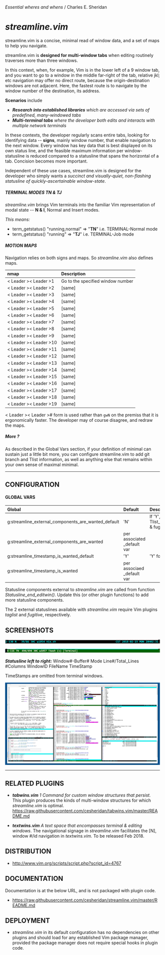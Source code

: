 _Essential wheres and whens_ / Charles E. Sheridan

# _streamline.vim_

streamline.vim is a concise, minimal read of window data, and a set of maps to help you navigate.

streamline.vim is **designed for multi-window tabs** when editing routinely traverses more than three windows.  

In this context, when, for example, Vim is in the lower left of a 9 window tab, and you want to go to a window in the middle far-right of the tab, relative jkl; etc navigation may offer no direct route, because the origin-destination windows are not adjacent.  Here, the fastest route is to navigate by the window number of the destination, its address.

**Scenarios** include 
* _**Research into established libraries** which are accessed via sets of predefined, many-windowed tabs_ 
* _**Multi-terminal tabs** where the developer both edits and interacts with multiple network terminals_

In these contexts, the developer regularly scans entire tabs, looking for identifying data -- **signs**, mainly window number, that enable navigation to the next window.  Every window has key data that is best displayed on its own status line, and the feasible maximum information per window-statusline is reduced compared to a statusline that spans the horizontal of a tab. Concision becomes more important.

Independent of these use cases, streamline.vim is designed for the developer who simply wants a _succinct and visually-quiet, non-flashing statusline of quickly-ascertainable window-state_.


##### TERMINAL MODES TN & TJ
_streamline.vim_ brings Vim terminals into the familiar Vim representation of modal state -- **N & I**, Normal and Insert modes.

_This means:_
 
* term_getstatus() "running,normal" => "**TN**" i.e. TERMINAL-Normal mode
* term_getstatus() "running"        => "**TJ**" i.e. TERMINAL-Job mode

##### MOTION MAPS

Navigation relies on both signs and maps.  So _streamline.vim_ also defines maps.

| nmap |  Description | 
| :--- | :--- | 
|< Leader >< Leader >1 |Go to the specified window number|
|< Leader >< Leader >2 |[same]|
|< Leader >< Leader >3 |[same]|
|< Leader >< Leader >4 |[same]|
|< Leader >< Leader >5 |[same]|
|< Leader >< Leader >6 |[same]|
|< Leader >< Leader >7 |[same]|
|< Leader >< Leader >8 |[same]|
|< Leader >< Leader >9 |[same]|
|< Leader >< Leader >10|[same]|
|< Leader >< Leader >11|[same]|
|< Leader >< Leader >12|[same]|
|< Leader >< Leader >13|[same]|
|< Leader >< Leader >14|[same]|
|< Leader >< Leader >15|[same]|
|< Leader >< Leader >16|[same]|
|< Leader >< Leader >17|[same]|
|< Leader >< Leader >18|[same]|
|< Leader >< Leader >19|[same]|

< Leader >< Leader ># form is used rather than `gwN` on the premiss that it is ergonomically faster.  The developer may of course disagree, and redraw the maps.

##### More ?
As described in the Global Vars section, if your definition of minimal can sustain just a little bit more, you can configure streamline.vim to add git branch and Tlist information, as well as anything else that remains within your own sense of maximal minimal.
___

## CONFIGURATION
#### GLOBAL VARS

| Global | Default |  Description | 
| :--- |  :--- | :--- | 
|g:streamline_external_components_are_wanted_default |'N' | If 'Y', statusline includes Tlist_Get_Tagname_By_Line() & fugitive#statusline() |
|g:streamline_external_components_are_wanted| per associated _default var ||
|g:streamline_timestamp_is_wanted_default|'Y' | 'Y' for timestamp display  |
|g:streamline_timestamp_is_wanted|  per associaed _default var |||

Statusline components external to _streamline.vim_  are called from function *Statusline_end_editwin()*.  Update this (or other plugin functions) to add more statusline components.

The 2 external statuslines available with _streamline.vim_ require Vim plugins _taglist_ and _fugitive_, respectively.


## SCREENSHOTS

[n]: ./doc/images/streamline.n.jpg?raw=true  "n"
![alt text][n]

[tn]: ./doc/images/streamline.tn.jpg?raw=true  "tn"
![alt text][tn]

_**Statusline left to right:**_ Window#-Buffer# Mode Line#/Total_Lines #Columns WindowID FileName TimeStamp

TimeStamps are omitted from terminal windows.

[8windows]: ./doc/images/streamline.8windows.jpg?raw=true  "8windows"
![alt text][8windows]
___

## RELATED PLUGINS
*  _**tabwins.vim** 1 Command for custom window structures that persist._  This plugin produces the kinds of multi-window structures for which _streamline.vim_ is optimal.
  https://raw.githubusercontent.com/cesheridan/tabwins.vim/master/README.md

*  _**textwins.vim** A text space that encompasses terminal & editing windows_.  The navigational signage in _streamline.vim_ facilitates the \[N\], window #/id navigation in _textwins.vim._  To be released Feb 2018. 

## DISTRIBUTION
* http://www.vim.org/scripts/script.php?script_id=4767

## DOCUMENTATION
Documentation is at the below URL, and is not packaged with plugin code.
* https://raw.githubusercontent.com/cesheridan/streamline.vim/master/README.md

## DEPLOYMENT
* _streamline.vim_ in its default configuration has no dependencies on other plugins and should load for any established Vim package manager, provided the package manager does not require special hooks in plugin code.  
